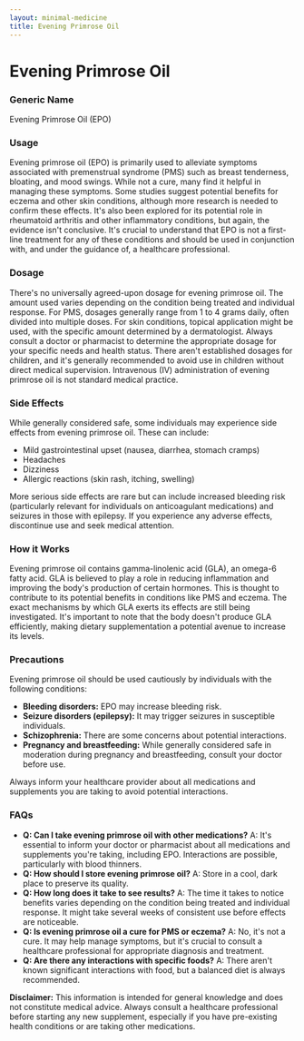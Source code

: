 ```yaml
---
layout: minimal-medicine
title: Evening Primrose Oil
---
```


# Evening Primrose Oil
### Generic Name
Evening Primrose Oil (EPO)


### Usage
Evening primrose oil (EPO) is primarily used to alleviate symptoms associated with premenstrual syndrome (PMS) such as breast tenderness, bloating, and mood swings.  While not a cure, many find it helpful in managing these symptoms.  Some studies suggest potential benefits for eczema and other skin conditions, although more research is needed to confirm these effects.  It's also been explored for its potential role in rheumatoid arthritis and other inflammatory conditions, but again, the evidence isn't conclusive.  It's crucial to understand that EPO is not a first-line treatment for any of these conditions and should be used in conjunction with, and under the guidance of, a healthcare professional.


### Dosage
There's no universally agreed-upon dosage for evening primrose oil.  The amount used varies depending on the condition being treated and individual response.  For PMS, dosages generally range from 1 to 4 grams daily, often divided into multiple doses.  For skin conditions, topical application might be used, with the specific amount determined by a dermatologist.  Always consult a doctor or pharmacist to determine the appropriate dosage for your specific needs and health status.  There aren't established dosages for children, and it's generally recommended to avoid use in children without direct medical supervision.  Intravenous (IV) administration of evening primrose oil is not standard medical practice.


### Side Effects
While generally considered safe, some individuals may experience side effects from evening primrose oil.  These can include:

* Mild gastrointestinal upset (nausea, diarrhea, stomach cramps)
* Headaches
* Dizziness
* Allergic reactions (skin rash, itching, swelling)

More serious side effects are rare but can include increased bleeding risk (particularly relevant for individuals on anticoagulant medications) and seizures in those with epilepsy.   If you experience any adverse effects, discontinue use and seek medical attention.


### How it Works
Evening primrose oil contains gamma-linolenic acid (GLA), an omega-6 fatty acid.  GLA is believed to play a role in reducing inflammation and improving the body's production of certain hormones. This is thought to contribute to its potential benefits in conditions like PMS and eczema. The exact mechanisms by which GLA exerts its effects are still being investigated.  It's important to note that the body doesn't produce GLA efficiently, making dietary supplementation a potential avenue to increase its levels.


### Precautions
Evening primrose oil should be used cautiously by individuals with the following conditions:

* **Bleeding disorders:** EPO may increase bleeding risk.
* **Seizure disorders (epilepsy):** It may trigger seizures in susceptible individuals.
* **Schizophrenia:** There are some concerns about potential interactions.
* **Pregnancy and breastfeeding:** While generally considered safe in moderation during pregnancy and breastfeeding, consult your doctor before use.

Always inform your healthcare provider about all medications and supplements you are taking to avoid potential interactions.


### FAQs

* **Q: Can I take evening primrose oil with other medications?** A:  It's essential to inform your doctor or pharmacist about all medications and supplements you're taking, including EPO. Interactions are possible, particularly with blood thinners.
* **Q: How should I store evening primrose oil?** A: Store in a cool, dark place to preserve its quality.
* **Q: How long does it take to see results?** A: The time it takes to notice benefits varies depending on the condition being treated and individual response.  It might take several weeks of consistent use before effects are noticeable.
* **Q: Is evening primrose oil a cure for PMS or eczema?** A: No, it's not a cure.  It may help manage symptoms, but it's crucial to consult a healthcare professional for appropriate diagnosis and treatment.
* **Q:  Are there any interactions with specific foods?** A: There aren't known significant interactions with food, but a balanced diet is always recommended.

**Disclaimer:** This information is intended for general knowledge and does not constitute medical advice.  Always consult a healthcare professional before starting any new supplement, especially if you have pre-existing health conditions or are taking other medications.
